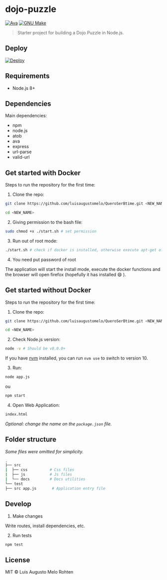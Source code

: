 # dojo-puzzle

[![Ava](https://img.shields.io/badge/tested%20with-ava-red.svg)](https://www.npmjs.com/package/ava)
[![GNU Make](https://img.shields.io/badge/Built%20with-GNU%20Make-brightgreen.svg)](https://img.shields.io/badge/Built%20with-GNU%20Make-brightgreen.svg)

> Starter project for building a Dojo Puzzle in Node.js.

## Deploy

[![Deploy](https://www.herokucdn.com/deploy/button.png)](https://heroku.com/deploy?template=https://github.com/luisaugustomelo/QueroSerBtime/tree/master)

## Requirements

- Node.js 8+

## Dependencies

Main dependencies:

- npm
- node.js
- atob
- ava
- express
- url-parse
- valid-url

## Get started with Docker

Steps to run the repository for the first time:

1. Clone the repo:

```bash
git clone https://github.com/luisaugustomelo/QueroSerBtime.git <NEW_NAME>

cd <NEW_NAME>
```

2. Giving permission to the bash file:

```bash
sudo chmod +x ./start.sh # set permission 
```

3. Run out of root mode:

```bash
./start.sh # check if docker is installed, otherwise execute apt-get of the docker
```

4. You need put password of root

The application will start the install mode, execute the docker functions and the browser will open firefox (hopefully it has installed :smile: ).


## Get started without Docker

Steps to run the repository for the first time:

1. Clone the repo:

```bash
git clone https://github.com/luisaugustomelo/QueroSerBtime.git <NEW_NAME>

cd <NEW_NAME>
```

2. Check Node.js version:

```bash
node -v # Should be v8.0.0+
```

If you have [nvm](https://github.com/creationix/nvm) installed, you can run `nvm use` to switch to version 10.

3. Run:

```bash
node app.js
```
ou 

```bash
npm start
```

4. Open Web Application:

```bash
index.html
```

_Optional: change the name on the `package.json` file._

## Folder structure

_Some files were omitted for simplicity._

```bash
.
├── src
|  ├── css          # Css files
|  ├── js           # Js files
|  └── docs         # Docs utilities
└── test
├── src app.js       # Application entry file
```

## Develop

1. Make changes

Write routes, install dependencies, etc.

2. Run tests

```bash
npm test
```

## License

MIT © Luis Augusto Melo Rohten
 